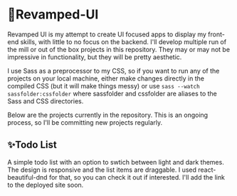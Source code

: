 # 💄Revamped-UI

Revamped UI is my attempt to create UI focused apps to display my front-end skills, with little to no focus on the backend. I'll develop multiple run of the mill or
out of the box projects in this repository. They may or may not be impressive in functionality, but they will be pretty aesthetic.

I use Sass as a preprocessor to my CSS, so if you want to run any of the projects on your local machine, either make changes directly in the compiled CSS (but it will make
things messy) or use `sass --watch sassfolder:cssfolder` where sassfolder and cssfolder are aliases to the Sass and CSS directories.

Below are the projects currently in the repository. This is an ongoing process, so I'll be committing new projects regularly.

## ✨Todo List
A simple todo list with an option to swtich between light and dark themes. The design is responsive and the list items are draggable. I used react-beautiful-dnd for that, 
so you can check it out if interested. I'll add the link to the deployed site soon.
